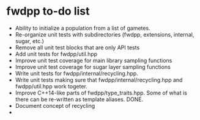 # fwdpp to-do list

* Ability to initialize a population from a list of gametes.
* Re-organize unit tests with subdirectories (fwdpp, extensions, internal, sugar, etc.)
* Remove all unit test blocks that are only API tests
* Add unit tests for fwdpp/util.hpp
* Improve unit test coverage for main library sampling functions
* Improve unit test coverage for sugar layer sampling functions
* Write unit tests for fwdpp/internal/recycling.hpp.  
* Write unit tests making sure that fwdpp/internal/recycling.hpp and fwdpp/util.hpp work togeter.
* Improve C++14-like parts of fwdpp/type_traits.hpp.  Some of what is there can be re-written as template aliases. DONE.
* Document concept of recycling
* 